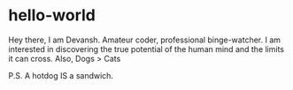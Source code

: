 # hello-world

Hey there, I am Devansh. Amateur coder, professional binge-watcher. I am interested in discovering the true potential of the human mind and the limits it can cross.
Also, Dogs > Cats

P.S. A hotdog IS a sandwich.
